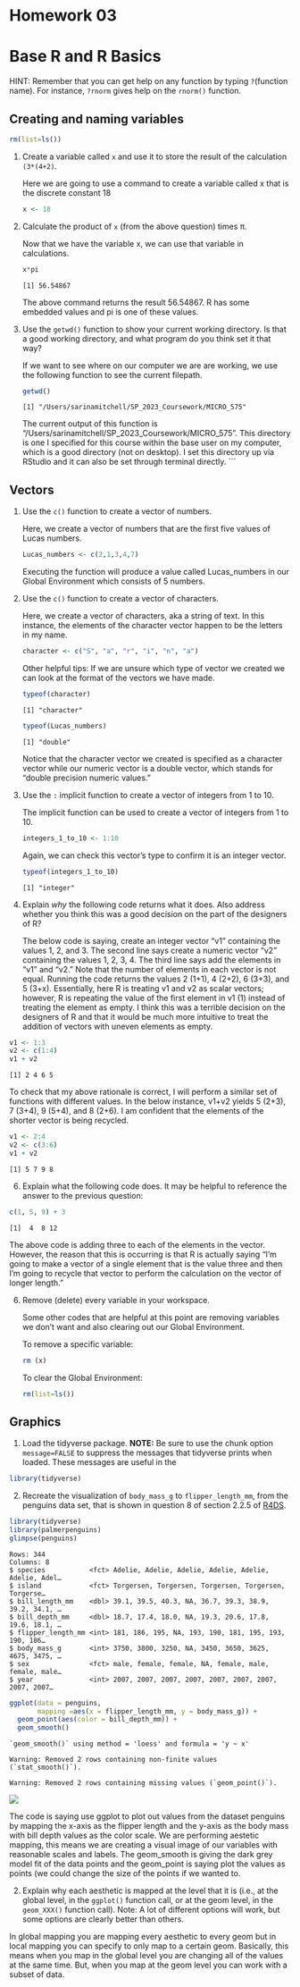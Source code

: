 # Homework 03

# Base R and R Basics

HINT: Remember that you can get help on any function by typing
`?`(function name). For instance, `?rnorm` gives help on the `rnorm()`
function.

## Creating and naming variables

``` r
rm(list=ls())
```

1.  Create a variable called `x` and use it to store the result of the
    calculation `(3*(4+2)`.

    Here we are going to use a command to create a variable called x
    that is the discrete constant 18

    ``` r
    x <- 18
    ```

2.  Calculate the product of `x` (from the above question) times π.

    Now that we have the variable x, we can use that variable in
    calculations.

    ``` r
    x*pi
    ```

        [1] 56.54867

    The above command returns the result 56.54867. R has some embedded
    values and pi is one of these values.

3.  Use the `getwd()` function to show your current working directory.
    Is that a good working directory, and what program do you think set
    it that way?

    If we want to see where on our computer we are are working, we use
    the following function to see the current filepath.

    ``` r
    getwd()
    ```

        [1] "/Users/sarinamitchell/SP_2023_Coursework/MICRO_575"

    The current output of this function is
    “/Users/sarinamitchell/SP_2023_Coursework/MICRO_575”. This directory
    is one I specified for this course within the base user on my
    computer, which is a good directory (not on desktop). I set this
    directory up via RStudio and it can also be set through terminal
    directly. \`\`\`

## Vectors

1.  Use the `c()` function to create a vector of numbers.

    Here, we create a vector of numbers that are the first five values
    of Lucas numbers.

    ``` r
    Lucas_numbers <- c(2,1,3,4,7)
    ```

    Executing the function will produce a value called Lucas_numbers in
    our Global Environment which consists of 5 numbers.

2.  Use the `c()` function to create a vector of characters.

    Here, we create a vector of characters, aka a string of text. In
    this instance, the elements of the character vector happen to be the
    letters in my name.

    ``` r
    character <- c("S", "a", "r", "i", "n", "a")
    ```

    Other helpful tips: If we are unsure which type of vector we created
    we can look at the format of the vectors we have made.

    ``` r
    typeof(character)
    ```

        [1] "character"

    ``` r
    typeof(Lucas_numbers)
    ```

        [1] "double"

    Notice that the character vector we created is specified as a
    character vector while our numeric vector is a double vector, which
    stands for “double precision numeric values.”

3.  Use the `:` implicit function to create a vector of integers from 1
    to 10.

    The implicit function can be used to create a vector of integers
    from 1 to 10.

    ``` r
    integers_1_to_10 <- 1:10
    ```

    Again, we can check this vector’s type to confirm it is an integer
    vector.

    ``` r
    typeof(integers_1_to_10)
    ```

        [1] "integer"

4.  Explain *why* the following code returns what it does. Also address
    whether you think this was a good decision on the part of the
    designers of R?

    The below code is saying, create an integer vector “v1” containing
    the values 1, 2, and 3. The second line says create a numeric vector
    “v2” containing the values 1, 2, 3, 4. The third line says add the
    elements in “v1” and “v2.” Note that the number of elements in each
    vector is not equal. Running the code returns the values 2 (1+1), 4
    (2+2), 6 (3+3), and 5 (3+x). Essentially, here R is treating v1 and
    v2 as scalar vectors; however, R is repeating the value of the first
    element in v1 (1) instead of treating the element as empty. I think
    this was a terrible decision on the designers of R and that it would
    be much more intuitive to treat the addition of vectors with uneven
    elements as empty.

``` r
v1 <- 1:3
v2 <- c(1:4)
v1 + v2
```

    [1] 2 4 6 5

To check that my above rationale is correct, I will perform a similar
set of functions with different values. In the below instance, v1+v2
yields 5 (2+3), 7 (3+4), 9 (5+4), and 8 (2+6). I am confident that the
elements of the shorter vector is being recycled.

``` r
v1 <- 2:4
v2 <- c(3:6)
v1 + v2
```

    [1] 5 7 9 8

6.  Explain what the following code does. It may be helpful to reference
    the answer to the previous question:

``` r
c(1, 5, 9) + 3
```

    [1]  4  8 12

The above code is adding three to each of the elements in the vector.
However, the reason that this is occurring is that R is actually saying
“I’m going to make a vector of a single element that is the value three
and then I’m going to recycle that vector to perform the calculation on
the vector of longer length.”

6.  Remove (delete) every variable in your workspace.

    Some other codes that are helpful at this point are removing
    variables we don’t want and also clearing out our Global
    Environment.

    To remove a specific variable:

    ``` r
    rm (x)
    ```

    To clear the Global Environment:

    ``` r
    rm(list=ls())
    ```

## Graphics

1.  Load the tidyverse package. **NOTE:** Be sure to use the chunk
    option `message=FALSE` to suppress the messages that tidyverse
    prints when loaded. These messages are useful in the

``` r
library(tidyverse)
```

2.  Recreate the visualization of `body_mass_g` to `flipper_length_mm`,
    from the penguins data set, that is shown in question 8 of section
    2.2.5 of [R4DS](https://r4ds.hadley.nz/data-visualize).

``` r
library(tidyverse)
library(palmerpenguins)
glimpse(penguins)
```

    Rows: 344
    Columns: 8
    $ species           <fct> Adelie, Adelie, Adelie, Adelie, Adelie, Adelie, Adel…
    $ island            <fct> Torgersen, Torgersen, Torgersen, Torgersen, Torgerse…
    $ bill_length_mm    <dbl> 39.1, 39.5, 40.3, NA, 36.7, 39.3, 38.9, 39.2, 34.1, …
    $ bill_depth_mm     <dbl> 18.7, 17.4, 18.0, NA, 19.3, 20.6, 17.8, 19.6, 18.1, …
    $ flipper_length_mm <int> 181, 186, 195, NA, 193, 190, 181, 195, 193, 190, 186…
    $ body_mass_g       <int> 3750, 3800, 3250, NA, 3450, 3650, 3625, 4675, 3475, …
    $ sex               <fct> male, female, female, NA, female, male, female, male…
    $ year              <int> 2007, 2007, 2007, 2007, 2007, 2007, 2007, 2007, 2007…

``` r
ggplot(data = penguins, 
       mapping =aes(x = flipper_length_mm, y = body_mass_g)) +
  geom_point(aes(color = bill_depth_mm)) +
  geom_smooth()
```

    `geom_smooth()` using method = 'loess' and formula = 'y ~ x'

    Warning: Removed 2 rows containing non-finite values (`stat_smooth()`).

    Warning: Removed 2 rows containing missing values (`geom_point()`).

![](hmk_03_S.Mitchell_files/figure-commonmark/unnamed-chunk-16-1.png)

The code is saying use ggplot to plot out values from the dataset
penguins by mapping the x-axis as the flipper length and the y-axis as
the body mass with bill depth values as the color scale. We are
performing aestetic mapping, this means we are creating a visual image
of our variables with reasonable scales and labels. The geom_smooth is
giving the dark grey model fit of the data points and the geom_point is
saying plot the values as points (we could change the size of the points
if we wanted to.

2.  Explain why each aesthetic is mapped at the level that it is (i.e.,
    at the global level, in the `ggplot()` function call, or at the geom
    level, in the `geom_XXX()` function call). Note: A lot of different
    options will work, but some options are clearly better than others.

In global mapping you are mapping every aesthetic to every geom but in
local mapping you can specify to only map to a certain geom. Basically,
this means when you map in the global level you are changing all of the
values at the same time. But, when you map at the geom level you can
work with a subset of data.
